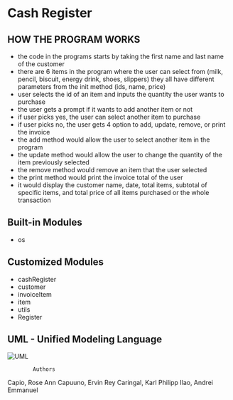 
# Cash Register

## HOW THE PROGRAM WORKS
- the code in the programs starts by taking the first name and last name of the customer
- there are 6 items in the program where the user can select from (milk, pencil, biscuit, energy drink, shoes, slippers) they all have different parameters from the init method (ids, name, price)
- user selects the id of an item and inputs the quantity the user wants to purchase
- the user gets a prompt if it wants to add another item or not
- if user picks yes, the user can select another item to purchase
- if user picks no, the user gets 4 option to add, update, remove, or print the invoice
- the add method would allow the user to select another item in the program
- the update method would allow the user to change the quantity of the item previously selected
- the remove method would remove an item that the user selected
- the print method would print the invoice total of the user
- it would display the customer name, date, total items, subtotal of specific items, and total price of all items purchased or the whole transaction

## Built-in Modules
- os

## Customized Modules
- cashRegister
- customer
- invoiceItem
- item
- utils
- Register




## UML - Unified Modeling Language
![UML](https://user-images.githubusercontent.com/113989514/206895057-190ef6d1-5f25-4eb3-b616-471832d87c9f.jpg)

			Authors
Capio, Rose Ann
Capuuno, Ervin Rey
Caringal, Karl Philipp
Ilao, Andrei Emmanuel


